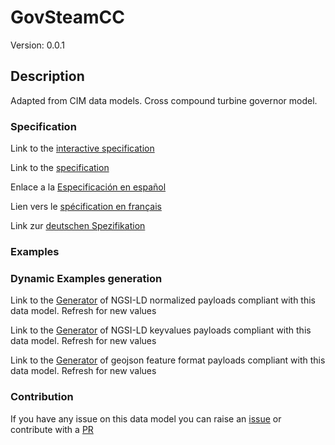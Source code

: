 # GovSteamCC
Version: 0.0.1

## Description 

Adapted from CIM data models. Cross compound turbine governor model.
### Specification

Link to the [interactive specification](https://swagger.lab.fiware.org/?url=https://raw.githubusercontent.com/smart-data-models/dataModel.EnergyCIM/master/GovSteamCC/swagger.yaml)

Link to the [specification](https://github.com/smart-data-models/dataModel.EnergyCIM/blob/master/GovSteamCC/doc/spec.md)

Enlace a la [Especificación en español](https://github.com/smart-data-models/dataModel.EnergyCIM/blob/master/GovSteamCC/doc/spec_ES.md)

Lien vers le [spécification en français](https://github.com/smart-data-models/dataModel.EnergyCIM/blob/master/GovSteamCC/doc/spec_FR.md)

Link zur [deutschen Spezifikation](https://github.com/smart-data-models/dataModel.EnergyCIM/blob/master/GovSteamCC/doc/spec_DE.md)
### Examples
### Dynamic Examples generation

Link to the [Generator](https://smartdatamodels.org/extra/ngsi-ld_generator.php?schemaUrl=https://raw.githubusercontent.com/smart-data-models/dataModel.EnergyCIM/master/GovSteamCC/schema.json&email=info@smartdatamodels.org) of NGSI-LD normalized payloads compliant with this data model. Refresh for new values

Link to the [Generator](https://smartdatamodels.org/extra/ngsi-ld_generator_keyvalues.php?schemaUrl=https://raw.githubusercontent.com/smart-data-models/dataModel.EnergyCIM/master/GovSteamCC/schema.json&email=info@smartdatamodels.org) of NGSI-LD keyvalues payloads compliant with this data model. Refresh for new values

Link to the [Generator](https://smartdatamodels.org/extra/geojson_features_generator_v1.0.php?schemaUrl=https://raw.githubusercontent.com/smart-data-models/dataModel.EnergyCIM/master/GovSteamCC/schema.json&email=info@smartdatamodels.org) of geojson feature format payloads compliant with this data model. Refresh for new values
### Contribution

 If you have any issue on this data model you can raise an [issue](https://github.com/smart-data-models/dataModel.EnergyCIM/issues)  or contribute with a [PR](https://github.com/smart-data-models/dataModel.EnergyCIM/pulls)